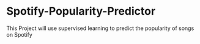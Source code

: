 # Spotify-Popularity-Predictor
This Project will use supervised learning to predict the popularity of songs on Spotify
